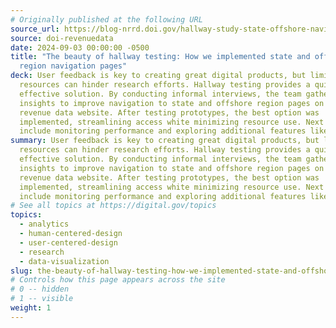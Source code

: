 ```yaml
---
# Originally published at the following URL
source_url: https://blog-nrrd.doi.gov/hallway-study-state-offshore-navigation/
source: doi-revenuedata
date: 2024-09-03 00:00:00 -0500
title: "The beauty of hallway testing: How we implemented state and offshore
  region navigation pages"
deck: User feedback is key to creating great digital products, but limited
  resources can hinder research efforts. Hallway testing provides a quick,
  effective solution. By conducting informal interviews, the team gathered
  insights to improve navigation to state and offshore region pages on the
  revenue data website. After testing prototypes, the best option was
  implemented, streamlining access white minimizing resource use. Next steps
  include monitoring performance and exploring additional features like maps.
summary: User feedback is key to creating great digital products, but limited
  resources can hinder research efforts. Hallway testing provides a quick,
  effective solution. By conducting informal interviews, the team gathered
  insights to improve navigation to state and offshore region pages on the
  revenue data website. After testing prototypes, the best option was
  implemented, streamlining access white minimizing resource use. Next steps
  include monitoring performance and exploring additional features like maps.
# See all topics at https://digital.gov/topics
topics:
  - analytics
  - human-centered-design
  - user-centered-design
  - research
  - data-visualization
slug: the-beauty-of-hallway-testing-how-we-implemented-state-and-offshore-region-navigation-pages
# Controls how this page appears across the site
# 0 -- hidden
# 1 -- visible
weight: 1
---
```

